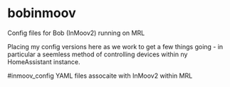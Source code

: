 # bobinmoov
Config files for Bob (InMoov2) running on MRL

Placing my config versions here as we work to get a few things going - in particular a seemless method of controlling devices within ny HomeAssistant instance.

#inmoov_config
YAML files assocaite with InMoov2 within MRL
